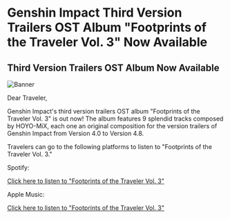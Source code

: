 # Genshin Impact Third Version Trailers OST Album "Footprints of the Traveler Vol. 3" Now Available
## Third Version Trailers OST Album Now Available
![Banner](https://sdk.hoyoverse.com/upload/ann/2024/08/09/1086a5771e7b8cfb32551f24f65c8a26_6266059510320879872.jpg)

Dear Traveler,

Genshin Impact's third version trailers OST album "Footprints of the Traveler Vol. 3" is out now! The album features 9 splendid tracks composed by HOYO-MiX, each one an original composition for the version trailers of Genshin Impact from Version 4.0 to Version 4.8.

Travelers can go to the following platforms to listen to "Footprints of the Traveler Vol. 3."

Spotify:

[Click here to listen to "Footprints of the Traveler Vol. 3"](https://open.spotify.com/album/3pPqMrF4WgdbneNirGiWwW)

Apple Music:

[Click here to listen to "Footprints of the Traveler Vol. 3"](https://music.apple.com/us/album/1760501453)
